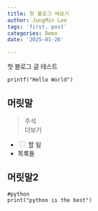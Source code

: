 ```yaml
---
title: 첫 블로그 써보기
author: JungMin Lee
tags: 'first, post'
categories: Demo
date: '2025-01-26'

---
```


<p>첫 블로그 글 테스트</p>
<pre><code>printf("Hello World")
</code></pre>
<h2 id="머릿말">머릿말</h2>
<blockquote>
<p>주석<br>
더보기</p>
</blockquote>
<ul>
<li class="task-list-item"><input type="checkbox" class="task-list-item-checkbox" disabled=""> 할 일</li>
<li>목록들</li>
</ul>
<h2 id="머릿말2">머릿말2</h2>
<pre><code>#python
print("python is the best")
</code></pre>

